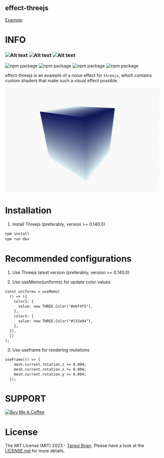 ## effect-threejs

<a href="https://tarquibrian.github.io/noisethreejs/" target="_blank" rel="noopener noreferrer">Example</a>


# INFO

<h3>
<img alt="Alt text" src="https://img.shields.io/badge/React-61DAFB.svg?style=for-the-badge&logo=React&logoColor=black"/>
<img alt="Alt text" src="https://img.shields.io/badge/Three.js-000000.svg?style=for-the-badge&logo=threedotjs&logoColor=white"/>
<img alt="Alt text" src="https://img.shields.io/badge/TypeScript-3178C6.svg?style=for-the-badge&logo=TypeScript&logoColor=white"/>
 </h3>

<img src="https://img.shields.io/badge/threejs-0.152.2-orange" alt="npm package"> <img src="https://img.shields.io/badge/%40react--three%2Fpostprocessing-threejs-green" alt='npm package'> <img src="https://img.shields.io/badge/%40react--three%2Ffiber-threejs-green" alt='npm package'> <img src="https://img.shields.io/badge/%40react--three%2Fdrei-threejs-green" alt='npm package'>


effect-threejs is an example of a noise effect for `threejs`, which contains custom shaders that make such a visual effect possible.

![My Image](./public/test.png)

# Installation

1. Install Threejs (preferably, version >= 0.140.0)

  ```bash
npm install
npm run dev
```

# Recommended configurations

1. Use Threejs latest version (preferably, version >= 0.140.0)

2. Use useMemo(uniforms) for update color values

  ```tsx
  const uniforms = useMemo(
    () => ({
      color1: {
        value: new THREE.Color("#ebf4f5"),
      },
      color2: {
        value: new THREE.Color("#133a94"),
      },
    }),
    []
  );
  ```
3. Use useframe for rendering mutations

```tsx
useFrame(() => {
    mesh.current.rotation.z += 0.004;
    mesh.current.rotation.x += 0.004;
    mesh.current.rotation.y += 0.004;
  });
```

# SUPPORT

<a href="https://www.buymeacoffee.com/tarquibrian" target="_blank" rel="noopener noreferrer"><img src="https://www.buymeacoffee.com/assets/img/custom_images/purple_img.png" alt="Buy Me A Coffee" style="height: 41px !important;width: 174px !important;box-shadow: 0px 3px 2px 0px rgba(190, 190, 190, 0.5) !important;-webkit-box-shadow: 0px 3px 2px 0px rgba(190, 190, 190, 0.5) !important;" ></a>

# License

The MIT License (MIT) 2023 - [Tarqui Brian](https://github.com/tarquibrian/). Please have a look at the [LICENSE.md](LICENSE) for more details.
